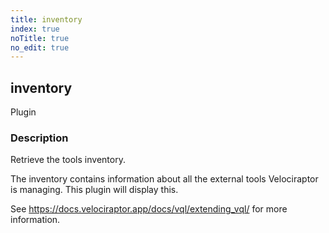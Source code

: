 ```yaml
---
title: inventory
index: true
noTitle: true
no_edit: true
---
```




<div class="vql_item"></div>


## inventory
<span class='vql_type label label-warning pull-right page-header'>Plugin</span>


### Description

Retrieve the tools inventory.

The inventory contains information about all the external tools
Velociraptor is managing. This plugin will display this.

See
https://docs.velociraptor.app/docs/vql/extending_vql/
for more information.



